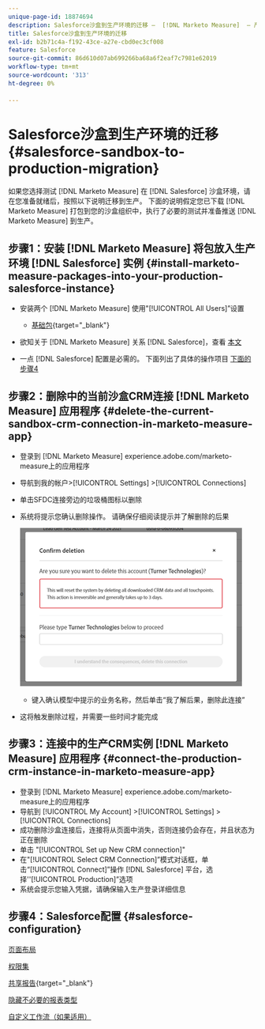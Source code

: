 ```yaml
---
unique-page-id: 18874694
description: Salesforce沙盒到生产环境的迁移 —  [!DNL Marketo Measure]  — 产品文档
title: Salesforce沙盒到生产环境的迁移
exl-id: b2b71c4a-f192-43ce-a27e-cbd0ec3cf008
feature: Salesforce
source-git-commit: 86d610d07ab699266ba68a6f2eaf7c7981e62019
workflow-type: tm+mt
source-wordcount: '313'
ht-degree: 0%

---
```


# Salesforce沙盒到生产环境的迁移 {#salesforce-sandbox-to-production-migration}

如果您选择测试 [!DNL Marketo Measure] 在 [!DNL Salesforce] 沙盒环境，请在您准备就绪后，按照以下说明迁移到生产。 下面的说明假定您已下载 [!DNL Marketo Measure] 打包到您的沙盒组织中，执行了必要的测试并准备推送 [!DNL Marketo Measure] 到生产。

## 步骤1：安装 [!DNL Marketo Measure] 将包放入生产环境 [!DNL Salesforce] 实例 {#install-marketo-measure-packages-into-your-production-salesforce-instance}

* 安装两个 [!DNL Marketo Measure] 使用&quot;[!UICONTROL All Users]”设置

   * [基础包](https://appexchange.salesforce.com/appxListingDetail?listingId=a0N3000000B3KLuEAN){target="_blank"}

* 欲知关于 [!DNL Marketo Measure] 关系 [!DNL Salesforce]，查看 [本文](/help/configuration-and-setup/marketo-measure-and-salesforce/how-marketo-measure-and-salesforce-interact.md)
* 一点 [!DNL Salesforce] 配置是必需的。 下面列出了具体的操作项目 [下面的步骤4](#salesforce-configuration)

## 步骤2：删除中的当前沙盒CRM连接 [!DNL Marketo Measure] 应用程序 {#delete-the-current-sandbox-crm-connection-in-marketo-measure-app}

* 登录到 [!DNL Marketo Measure] experience.adobe.com/marketo-measure上的应用程序
* 导航到我的帐户>[!UICONTROL Settings] >[!UICONTROL Connections]
* 单击SFDC连接旁边的垃圾桶图标以删除
* 系统将提示您确认删除操作。 请确保仔细阅读提示并了解删除的后果

  ![](assets/salesforce-sandbox-to-production-migration-1.png)

   * 键入确认模型中提示的业务名称，然后单击“我了解后果，删除此连接”
* 这将触发删除过程，并需要一些时间才能完成

## 步骤3：连接中的生产CRM实例 [!DNL Marketo Measure] 应用程序 {#connect-the-production-crm-instance-in-marketo-measure-app}

* 登录到 [!DNL Marketo Measure] experience.adobe.com/marketo-measure上的应用程序
* 导航到 [!UICONTROL My Account] >[!UICONTROL Settings] > [!UICONTROL Connections]
* 成功删除沙盒连接后，连接将从页面中消失，否则连接仍会存在，并且状态为正在删除
* 单击 &quot;[!UICONTROL Set up New CRM connection]&quot;
* 在&quot;[!UICONTROL Select CRM Connection]”模式对话框，单击“[!UICONTROL Connect]”操作 [!DNL Salesforce] 平台，选择&#39;&#39;[!UICONTROL Production]”选项
* 系统会提示您输入凭据，请确保输入生产登录详细信息

## 步骤4：Salesforce配置 {#salesforce-configuration}

[页面布局](/help/configuration-and-setup/marketo-measure-and-salesforce/page-layout-instructions.md)

[权限集](/help/configuration-and-setup/marketo-measure-and-salesforce/marketo-measure-permission-sets.md)

[共享报告](https://help.salesforce.com/articleView?id=analytics_share_folder.htm&amp;type=0){target="_blank"}

[隐藏不必要的报表类型](/help/configuration-and-setup/marketo-measure-and-salesforce/hiding-unnecessary-report-types.md)

[自定义工作流（如果适用）](/help/advanced-marketo-measure-features/custom-revenue-amount/using-a-custom-revenue-amount-field.md)
